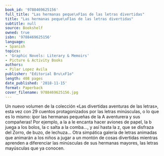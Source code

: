 ```yaml
---
book_id: '9788469625156'
full_title: "Las hermanas peque\xF1as de las letras divertidas"
title: "Las hermanas peque\xF1as de las letras divertidas"
subtitle: null
source: Bookshelf
owned: true
isbn: '9788469625156'
language:
- Spanish
topics:
- 'Graphic Novels: Literary & Memoirs'
- Picture & Activity Books
authors:
- Pilar Lopez Avila
publisher: "Editorial Bru\xF1o"
length: 408 pages
date_published: '2018-11-15'
format: Paperback
cover_filename: 9788469625156.jpg
---
```

Un nuevo volumen de la colección «Las divertidas aventuras de las letras», esta vez con 29 cuentos protagonizados por las letras minúsculas, o lo que es lo mismo: ípor las hermanas pequeñas de la A aventurera y sus compañeras! Por ejemplo, a la a le encanta hacer aviones de papel, la b juega a los bolos, la c salta a la comba..., y así hasta la z, que se disfraza del Zorro, de buzo, de lechuza... Otra simpática galería de letras animadas que animarán a los niños a jugar a un montón de cosas divertidas mientras aprenden a diferenciar las minúsculas de sus hermanas mayores, las letras mayúsculas que ya conocen.
